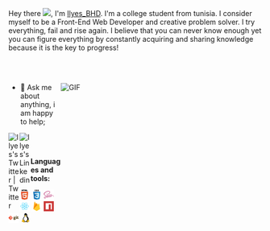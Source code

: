  Hey there <img src="https://media.giphy.com/media/hvRJCLFzcasrR4ia7z/giphy.gif" width="25px">, I'm [Ilyes_BHD](). I'm a college student from tunisia. I consider myself to be a Front-End Web Developer and creative problem solver. I try everything, fail and rise again. I believe that you can never know enough yet you can figure everything by constantly acquiring and sharing knowledge because it is the key to progress!




<br /><br />


<img align="right" alt="GIF" src="https://github.com/aaronhaddad/aaronhaddad/blob/main/life_balance.gif?raw=true" width="400px" height="300px"/>
  
- 💬 Ask me about anything, i am happy to help;

<a href="https://twitter.com/hajdahman_ilyes">
  <img align="left" alt="Ilyes's Twitter | Twitter" width="22px" src="https://raw.githubusercontent.com/peterthehan/peterthehan/master/assets/twitter.svg" />
</a>
<a href="https://www.linkedin.com/in/ilyes-bhd-53a95021a/">
  <img align="left" alt="Ilyes's Linkedin" width="22px" src="https://raw.githubusercontent.com/peterthehan/peterthehan/master/assets/linkedin.svg" />
</a>
<br /><br />


**Languages and tools:**  

<code><img height="20" src="https://raw.githubusercontent.com/github/explore/80688e429a7d4ef2fca1e82350fe8e3517d3494d/topics/html/html.png"></code>
<code><img height="20" src="https://raw.githubusercontent.com/github/explore/80688e429a7d4ef2fca1e82350fe8e3517d3494d/topics/css/css.png"></code>
<code><img height="20" src="https://raw.githubusercontent.com/github/explore/80688e429a7d4ef2fca1e82350fe8e3517d3494d/topics/sass/sass.png"></code>
<code><img height="20" src="https://raw.githubusercontent.com/github/explore/80688e429a7d4ef2fca1e82350fe8e3517d3494d/topics/react/react.png"></code>
<code><img height="20" src="https://raw.githubusercontent.com/github/explore/5c058a388828bb5fde0bcafd4bc867b5bb3f26f3/topics/firebase/firebase.png"></code>
<code><img height="20" src="https://raw.githubusercontent.com/github/explore/80688e429a7d4ef2fca1e82350fe8e3517d3494d/topics/npm/npm.png"></code>
<code><img height="20" src="https://raw.githubusercontent.com/github/explore/80688e429a7d4ef2fca1e82350fe8e3517d3494d/topics/git/git.png"></code>
<code><img height="20" src="https://raw.githubusercontent.com/github/explore/80688e429a7d4ef2fca1e82350fe8e3517d3494d/topics/linux/linux.png"></code>
